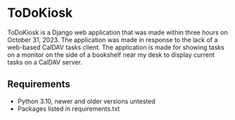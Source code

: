 # ToDoKiosk

ToDoKiosk is a Django web application that was made within three hours on October 31, 2023. The application was made in response to the lack of a web-based CalDAV tasks client. The application is made for showing tasks on a monitor on the side of a bookshelf near my desk to display current tasks on a CalDAV server.

## Requirements

- Python 3.10, newer and older versions untested
- Packages listed in requirements.txt
